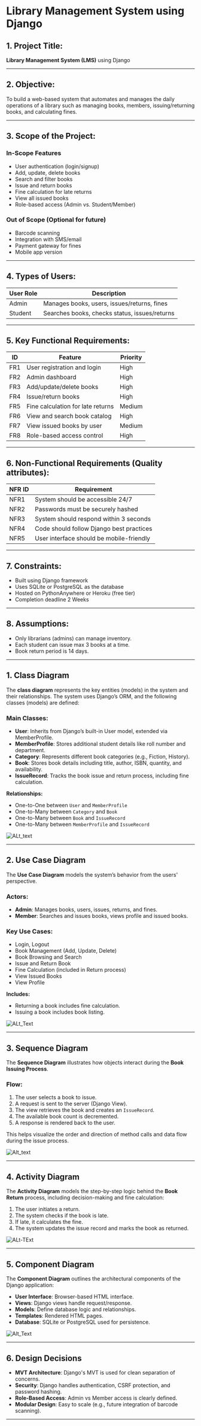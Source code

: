 # Library Management System using Django

## 1. **Project Title:**

**Library Management System (LMS)** using Django

---

## 2. **Objective:**

To build a web-based system that automates and manages the daily operations of a library such as managing books, members, issuing/returning books, and calculating fines.

---

## 3. **Scope of the Project:**

### In-Scope Features

* User authentication (login/signup)
* Add, update, delete books
* Search and filter books
* Issue and return books
* Fine calculation for late returns
* View all issued books
* Role-based access (Admin vs. Student/Member)

### Out of Scope (Optional for future)

* Barcode scanning
* Integration with SMS/email
* Payment gateway for fines
* Mobile app version

---

## 4. **Types of Users:**

| User Role | Description                                   |
| --------- | --------------------------------------------- |
| Admin     | Manages books, users, issues/returns, fines   |
| Student   | Searches books, checks status, issues/returns |

---

## 5. **Key Functional Requirements:**

| ID  | Feature                           | Priority |
| --- | --------------------------------- | -------- |
| FR1 | User registration and login       | High     |
| FR2 | Admin dashboard                   | High     |
| FR3 | Add/update/delete books           | High     |
| FR4 | Issue/return books                | High     |
| FR5 | Fine calculation for late returns | Medium   |
| FR6 | View and search book catalog      | High     |
| FR7 | View issued books by user         | Medium   |
| FR8 | Role-based access control         | High     |

---

## 6. **Non-Functional Requirements (Quality attributes):**

| NFR ID | Requirement                              |
| ------ | ---------------------------------------- |
| NFR1   | System should be accessible 24/7         |
| NFR2   | Passwords must be securely hashed        |
| NFR3   | System should respond within 3 seconds   |
| NFR4   | Code should follow Django best practices |
| NFR5   | User interface should be mobile-friendly |

---

## 7. **Constraints:**

* Built using Django framework
* Uses SQLite or PostgreSQL as the database
* Hosted on PythonAnywhere or Heroku (free tier)
* Completion deadline 2 Weeks

---

## 8. **Assumptions:**

* Only librarians (admins) can manage inventory.
* Each student can issue max 3 books at a time.
* Book return period is 14 days.

---

## 1. Class Diagram

The **class diagram** represents the key entities (models) in the system and their relationships. The system uses Django’s ORM, and the following classes (models) are defined:

### **Main Classes:**

* **User**: Inherits from Django’s built-in User model, extended via MemberProfile.
* **MemberProfile**: Stores additional student details like roll number and department.
* **Category**: Represents different book categories (e.g., Fiction, History).
* **Book**: Stores book details including title, author, ISBN, quantity, and availability.
* **IssueRecord**: Tracks the book issue and return process, including fine calculation.

**Relationships:**

* One-to-One between `User` and `MemberProfile`
* One-to-Many between `Category` and `Book`
* One-to-Many between `Book` and `IssueRecord`
* One-to-Many between `MemberProfile` and `IssueRecord`

![ALt_text](Diagrams/Class_Diagram.png)

---

## 2. Use Case Diagram

The **Use Case Diagram** models the system’s behavior from the users' perspective.

### **Actors:**

* **Admin**: Manages books, users, issues, returns, and fines.
* **Member**: Searches and issues books, views profile and issued books.

### **Key Use Cases:**

* Login, Logout
* Book Management (Add, Update, Delete)
* Book Browsing and Search
* Issue and Return Book
* Fine Calculation (included in Return process)
* View Issued Books
* View Profile

**Includes:**

* Returning a book includes fine calculation.
* Issuing a book includes book listing.

![ALt_Text](Diagrams/Use_Case_Diagram.png)

---

## 3. Sequence Diagram

The **Sequence Diagram** illustrates how objects interact during the **Book Issuing Process**.

### **Flow:**

1. The user selects a book to issue.
2. A request is sent to the server (Django View).
3. The view retrieves the book and creates an `IssueRecord`.
4. The available book count is decremented.
5. A response is rendered back to the user.

This helps visualize the order and direction of method calls and data flow during the issue process.

![Alt_text](Diagrams/Sequence_Digram_Issuing_a_Book.png)

---

## 4. Activity Diagram

The **Activity Diagram** models the step-by-step logic behind the **Book Return** process, including decision-making and fine calculation:

1. The user initiates a return.
2. The system checks if the book is late.
3. If late, it calculates the fine.
4. The system updates the issue record and marks the book as returned.

![ALt-TExt](Diagrams/Activity%20Diagram%20Book%20Return%20with%20Fine%20Calculation.png)

---

## 5. Component Diagram

The **Component Diagram** outlines the architectural components of the Django application:

* **User Interface**: Browser-based HTML interface.
* **Views**: Django views handle request/response.
* **Models**: Define database logic and relationships.
* **Templates**: Rendered HTML pages.
* **Database**: SQLite or PostgreSQL used for persistence.

![Alt_Text](Diagrams/Component_Digram.png)

---

## 6. Design Decisions

* **MVT Architecture**: Django's MVT is used for clean separation of concerns.
* **Security**: Django handles authentication, CSRF protection, and password hashing.
* **Role-Based Access**: Admin vs Member access is clearly defined.
* **Modular Design**: Easy to scale (e.g., future integration of barcode scanning).

---

